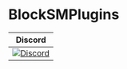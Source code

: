 # BlockSMPlugins

| Discord |
|:-------:|
| [![Discord](https://img.shields.io/discord/388685157286019072.svg)](https://discord.gg/NUMQfgs) |
